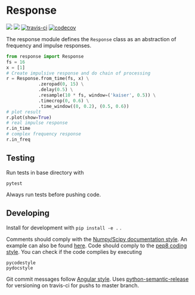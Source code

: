 Response
========

[![](https://img.shields.io/pypi/l/response.svg?style=flat)](https://pypi.org/project/response/)
[![](https://img.shields.io/pypi/v/response.svg?style=flat)](https://pypi.org/project/response/)
[![travis-ci](https://travis-ci.org/fhchl/Response.svg?branch=master)](https://travis-ci.org/fhchl/Response)
[![codecov](https://codecov.io/gh/fhchl/Response/branch/master/graph/badge.svg)](https://codecov.io/gh/fhchl/Response)

The response module defines the `Response` class as an abstraction of frequency and impulse responses.

```python
from response import Response
fs = 16
x = [1]
# Create impulsive response and do chain of processing
r = Response.from_time(fs, x) \
            .zeropad(0, 15) \
            .delay(0.5) \
            .resample(10 * fs, window=('kaiser', 0.5)) \
            .timecrop(0, 0.6) \
            .time_window((0, 0.2), (0.5, 0.6))
# plot result
r.plot(show=True)
# real impulse response
r.in_time
# complex frequency response
r.in_freq
```
## Testing

Run tests in base directory with

	pytest

Always run tests before pushing code.

## Developing

Install for development with `pip install -e .` .

Comments should comply with the [Numpy/Scipy documentation style][1]. An
example can also be found [here][2]. Code should comply to the [pep8 coding style][3]. You can check if the code complies by executing

    pycodestyle
    pydocstyle

Git commit messages follow [Angular style][4]. Uses [python-semantic-release][5] for versioning on travis-ci for pushs to master branch.

[1]: https://github.com/numpy/numpy/blob/master/doc/HOWTO_DOCUMENT.rst.txt
[2]: http://sphinxcontrib-napoleon.readthedocs.io/en/latest/example_numpy.html
[3]: https://www.python.org/dev/peps/pep-0008/
[4]: https://github.com/angular/angular.js/blob/master/DEVELOPERS.md#-git-commit-guidelines
[5]: https://github.com/relekang/python-semantic-release
